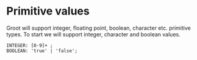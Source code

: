 # Primitive values

Groot will support integer, floating point, boolean, character etc. primitive types. To start we will  support integer, 
character and boolean values. 

```antlrv4
INTEGER: [0-9]+ ;
BOOLEAN: 'true' | 'false';
```

